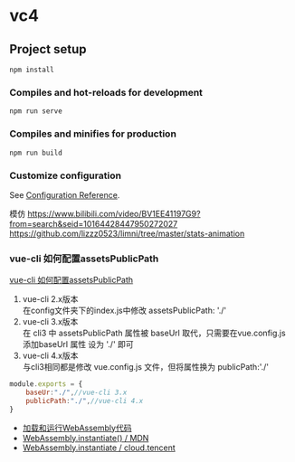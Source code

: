 # vc4

## Project setup
```
npm install
```

### Compiles and hot-reloads for development
```
npm run serve
```

### Compiles and minifies for production
```
npm run build
```

### Customize configuration
See [Configuration Reference](https://cli.vuejs.org/config/).

模仿 https://www.bilibili.com/video/BV1EE41197G9?from=search&seid=10164428447950272027  
https://github.com/lizzz0523/limni/tree/master/stats-animation



### vue-cli 如何配置assetsPublicPath

[vue-cli 如何配置assetsPublicPath](https://www.cnblogs.com/dreamstartplace/p/12922224.html)

1. vue-cli 2.x版本  
 在config文件夹下的index.js中修改 assetsPublicPath: './'
2. vue-cli 3.x版本  
在 cli3 中 assetsPublicPath 属性被 baseUrl 取代，只需要在vue.config.js 添加baseUrl 属性 设为 './' 即可
3. vue-cli 4.x版本  
与cli3相同都是修改 vue.config.js 文件，但将属性换为   publicPath:'./' 

```javascript
module.exports = {
    baseUr:"./",//vue-cli 3.x
    publicPath:"./",//vue-cli 4.x
}
```

- [加载和运行WebAssembly代码](https://developer.mozilla.org/zh-CN/docs/WebAssembly/Loading_and_running)
- [WebAssembly.instantiate() / MDN](https://developer.mozilla.org/zh-CN/docs/Web/JavaScript/Reference/Global_objects/WebAssembly/instantiate)
- [WebAssembly.instantiate / cloud.tencent](https://cloud.tencent.com/developer/section/1192275)

